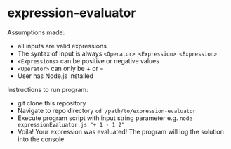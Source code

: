 # expression-evaluator

Assumptions made:
* all inputs are valid expressions
* The syntax of input is always `<Operator> <Expression> <Expression>`
* `<Expressions>` can be positive or negative values
* `<Operator>` can only be + or -
* User has Node.js installed

Instructions to run program:
* git clone this repository
* Navigate to repo directory `cd /path/to/expression-evaluator`
* Execute program script with input string parameter e.g. `node expressionEvaluator.js "+ 1 - 1 2"`
* Voila! Your expression was evaluated! The program will log the solution into the console
